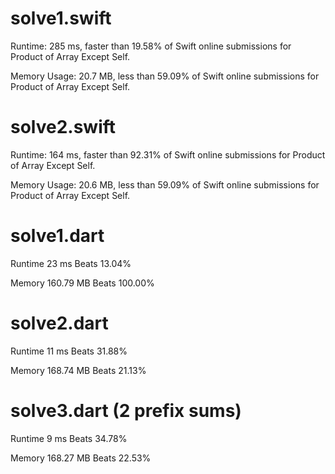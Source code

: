 # solve1.swift

Runtime: 285 ms, faster than 19.58% of Swift online submissions for Product of Array Except Self.

Memory Usage: 20.7 MB, less than 59.09% of Swift online submissions for Product of Array Except Self.

# solve2.swift

Runtime: 164 ms, faster than 92.31% of Swift online submissions for Product of Array Except Self.

Memory Usage: 20.6 MB, less than 59.09% of Swift online submissions for Product of Array Except Self.

# solve1.dart

Runtime 23 ms Beats 13.04%

Memory 160.79 MB Beats 100.00%

# solve2.dart

Runtime 11 ms Beats 31.88%

Memory 168.74 MB Beats 21.13%

# solve3.dart (2 prefix sums)

Runtime 9 ms Beats 34.78%

Memory 168.27 MB Beats 22.53%
